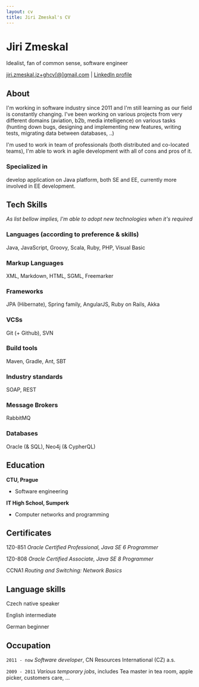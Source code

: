 ```yaml
---
layout: cv
title: Jiri Zmeskal's CV
---
```

# Jiri Zmeskal
Idealist, fan of common sense, software engineer

<div id="webaddress">
<a href="jiri.zmeskal.jz+ghcv@gmail.com">jiri.zmeskal.jz+ghcv[@]gmail.com</a>
| <a href="https://cz.linkedin.com/in/ji%C5%99%C3%AD-zme%C5%A1kal-60274651">LinkedIn profile</a>
</div>


## About

I'm working in software industry since 2011 and I'm still learning as our field is constantly changing.
I've been working on various projects from very different domains (aviation, b2b, media intelligence)
on various tasks
(hunting down bugs, designing and implementing new features, writing tests, migrating data between databases, ..)

I'm used to work in team of professionals (both distributed and co-located teams),
I'm able to work in agile development with all of cons and pros of it.

### Specialized in

develop application on Java platform, both SE and EE, currently more involved in EE development.


## Tech Skills

*As list bellow implies, I'm able to adopt new technologies when it's required*

### Languages (according to preference & skills)
Java, JavaScript, Groovy, Scala, Ruby, PHP, Visual Basic

### Markup Languages
XML, Markdown, HTML, SGML, Freemarker

### Frameworks
JPA (Hibernate), Spring family, AngularJS, Ruby on Rails, Akka

### VCSs
Git (+ Github), SVN

### Build tools
Maven, Gradle, Ant, SBT

### Industry standards
SOAP, REST

### Message Brokers
RabbitMQ

### Databases
Oracle (& SQL), Neo4j (& CypherQL)

## Education

__CTU, Prague__
- Software engineering


__IT High School, Sumperk__
- Computer networks and programming


## Certificates

1Z0-851 *Oracle Certified Professional, Java SE 6 Programmer*

1Z0-808 *Oracle Certified Associate, Java SE 8 Programmer*

CCNA1 *Routing and Switching: Network Basics*


## Language skills
Czech  native speaker

English  intermediate

German  beginner

## Occupation

`2011 - now`
_Software developer_, CN Resources International (CZ) a.s.

`2009 - 2011`
_Various temporary jobs_, includes Tea master in tea room, apple picker, customers care, ...



<!-- ### Footer

Last updated: Feb 2016 -->


